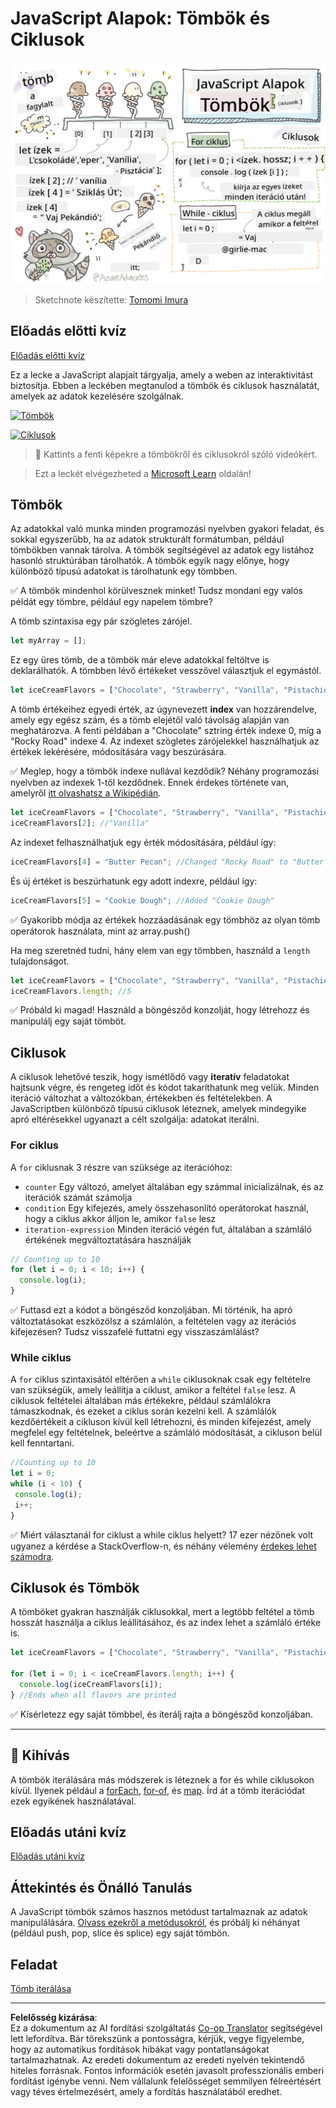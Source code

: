 <!--
CO_OP_TRANSLATOR_METADATA:
{
  "original_hash": "3f7f87871312cf6cc12662da7d973182",
  "translation_date": "2025-08-28T04:10:06+00:00",
  "source_file": "2-js-basics/4-arrays-loops/README.md",
  "language_code": "hu"
}
-->
# JavaScript Alapok: Tömbök és Ciklusok

![JavaScript Alapok - Tömbök](../../../../translated_images/webdev101-js-arrays.439d7528b8a294558d0e4302e448d193f8ad7495cc407539cc81f1afe904b470.hu.png)
> Sketchnote készítette: [Tomomi Imura](https://twitter.com/girlie_mac)

## Előadás előtti kvíz
[Előadás előtti kvíz](https://ff-quizzes.netlify.app/web/quiz/13)

Ez a lecke a JavaScript alapjait tárgyalja, amely a weben az interaktivitást biztosítja. Ebben a leckében megtanulod a tömbök és ciklusok használatát, amelyek az adatok kezelésére szolgálnak.

[![Tömbök](https://img.youtube.com/vi/1U4qTyq02Xw/0.jpg)](https://youtube.com/watch?v=1U4qTyq02Xw "Tömbök")

[![Ciklusok](https://img.youtube.com/vi/Eeh7pxtTZ3k/0.jpg)](https://www.youtube.com/watch?v=Eeh7pxtTZ3k "Ciklusok")

> 🎥 Kattints a fenti képekre a tömbökről és ciklusokról szóló videókért.

> Ezt a leckét elvégezheted a [Microsoft Learn](https://docs.microsoft.com/learn/modules/web-development-101-arrays/?WT.mc_id=academic-77807-sagibbon) oldalán!

## Tömbök

Az adatokkal való munka minden programozási nyelvben gyakori feladat, és sokkal egyszerűbb, ha az adatok strukturált formátumban, például tömbökben vannak tárolva. A tömbök segítségével az adatok egy listához hasonló struktúrában tárolhatók. A tömbök egyik nagy előnye, hogy különböző típusú adatokat is tárolhatunk egy tömbben.

✅ A tömbök mindenhol körülvesznek minket! Tudsz mondani egy valós példát egy tömbre, például egy napelem tömbre?

A tömb szintaxisa egy pár szögletes zárójel.

```javascript
let myArray = [];
```

Ez egy üres tömb, de a tömbök már eleve adatokkal feltöltve is deklarálhatók. A tömbben lévő értékeket vesszővel választjuk el egymástól.

```javascript
let iceCreamFlavors = ["Chocolate", "Strawberry", "Vanilla", "Pistachio", "Rocky Road"];
```

A tömb értékeihez egyedi érték, az úgynevezett **index** van hozzárendelve, amely egy egész szám, és a tömb elejétől való távolság alapján van meghatározva. A fenti példában a "Chocolate" sztring érték indexe 0, míg a "Rocky Road" indexe 4. Az indexet szögletes zárójelekkel használhatjuk az értékek lekérésére, módosítására vagy beszúrására.

✅ Meglep, hogy a tömbök indexe nullával kezdődik? Néhány programozási nyelvben az indexek 1-től kezdődnek. Ennek érdekes története van, amelyről [itt olvashatsz a Wikipédián](https://en.wikipedia.org/wiki/Zero-based_numbering).

```javascript
let iceCreamFlavors = ["Chocolate", "Strawberry", "Vanilla", "Pistachio", "Rocky Road"];
iceCreamFlavors[2]; //"Vanilla"
```

Az indexet felhasználhatjuk egy érték módosítására, például így:

```javascript
iceCreamFlavors[4] = "Butter Pecan"; //Changed "Rocky Road" to "Butter Pecan"
```

És új értéket is beszúrhatunk egy adott indexre, például így:

```javascript
iceCreamFlavors[5] = "Cookie Dough"; //Added "Cookie Dough"
```

✅ Gyakoribb módja az értékek hozzáadásának egy tömbhöz az olyan tömb operátorok használata, mint az array.push()

Ha meg szeretnéd tudni, hány elem van egy tömbben, használd a `length` tulajdonságot.

```javascript
let iceCreamFlavors = ["Chocolate", "Strawberry", "Vanilla", "Pistachio", "Rocky Road"];
iceCreamFlavors.length; //5
```

✅ Próbáld ki magad! Használd a böngésződ konzolját, hogy létrehozz és manipulálj egy saját tömböt.

## Ciklusok

A ciklusok lehetővé teszik, hogy ismétlődő vagy **iteratív** feladatokat hajtsunk végre, és rengeteg időt és kódot takaríthatunk meg velük. Minden iteráció változhat a változókban, értékekben és feltételekben. A JavaScriptben különböző típusú ciklusok léteznek, amelyek mindegyike apró eltérésekkel ugyanazt a célt szolgálja: adatokat iterálni.

### For ciklus

A `for` ciklusnak 3 részre van szüksége az iterációhoz:
- `counter` Egy változó, amelyet általában egy számmal inicializálnak, és az iterációk számát számolja
- `condition` Egy kifejezés, amely összehasonlító operátorokat használ, hogy a ciklus akkor álljon le, amikor `false` lesz
- `iteration-expression` Minden iteráció végén fut, általában a számláló értékének megváltoztatására használják
  
```javascript
// Counting up to 10
for (let i = 0; i < 10; i++) {
  console.log(i);
}
```

✅ Futtasd ezt a kódot a böngésződ konzoljában. Mi történik, ha apró változtatásokat eszközölsz a számlálón, a feltételen vagy az iterációs kifejezésen? Tudsz visszafelé futtatni egy visszaszámlálást?

### While ciklus

A `for` ciklus szintaxisától eltérően a `while` ciklusoknak csak egy feltételre van szükségük, amely leállítja a ciklust, amikor a feltétel `false` lesz. A ciklusok feltételei általában más értékekre, például számlálókra támaszkodnak, és ezeket a ciklus során kezelni kell. A számlálók kezdőértékeit a cikluson kívül kell létrehozni, és minden kifejezést, amely megfelel egy feltételnek, beleértve a számláló módosítását, a cikluson belül kell fenntartani.

```javascript
//Counting up to 10
let i = 0;
while (i < 10) {
 console.log(i);
 i++;
}
```

✅ Miért választanál for ciklust a while ciklus helyett? 17 ezer nézőnek volt ugyanez a kérdése a StackOverflow-n, és néhány vélemény [érdekes lehet számodra](https://stackoverflow.com/questions/39969145/while-loops-vs-for-loops-in-javascript).

## Ciklusok és Tömbök

A tömböket gyakran használják ciklusokkal, mert a legtöbb feltétel a tömb hosszát használja a ciklus leállításához, és az index lehet a számláló értéke is.

```javascript
let iceCreamFlavors = ["Chocolate", "Strawberry", "Vanilla", "Pistachio", "Rocky Road"];

for (let i = 0; i < iceCreamFlavors.length; i++) {
  console.log(iceCreamFlavors[i]);
} //Ends when all flavors are printed
```

✅ Kísérletezz egy saját tömbbel, és iterálj rajta a böngésződ konzoljában.

---

## 🚀 Kihívás

A tömbök iterálására más módszerek is léteznek a for és while ciklusokon kívül. Ilyenek például a [forEach](https://developer.mozilla.org/docs/Web/JavaScript/Reference/Global_Objects/Array/forEach), [for-of](https://developer.mozilla.org/docs/Web/JavaScript/Reference/Statements/for...of), és [map](https://developer.mozilla.org/docs/Web/JavaScript/Reference/Global_Objects/Array/map). Írd át a tömb iterációdat ezek egyikének használatával.

## Előadás utáni kvíz
[Előadás utáni kvíz](https://ff-quizzes.netlify.app/web/quiz/14)

## Áttekintés és Önálló Tanulás

A JavaScript tömbök számos hasznos metódust tartalmaznak az adatok manipulálására. [Olvass ezekről a metódusokról](https://developer.mozilla.org/docs/Web/JavaScript/Reference/Global_Objects/Array), és próbálj ki néhányat (például push, pop, slice és splice) egy saját tömbön.

## Feladat

[Tömb iterálása](assignment.md)

---

**Felelősség kizárása**:  
Ez a dokumentum az AI fordítási szolgáltatás [Co-op Translator](https://github.com/Azure/co-op-translator) segítségével lett lefordítva. Bár törekszünk a pontosságra, kérjük, vegye figyelembe, hogy az automatikus fordítások hibákat vagy pontatlanságokat tartalmazhatnak. Az eredeti dokumentum az eredeti nyelvén tekintendő hiteles forrásnak. Fontos információk esetén javasolt professzionális emberi fordítást igénybe venni. Nem vállalunk felelősséget semmilyen félreértésért vagy téves értelmezésért, amely a fordítás használatából eredhet.